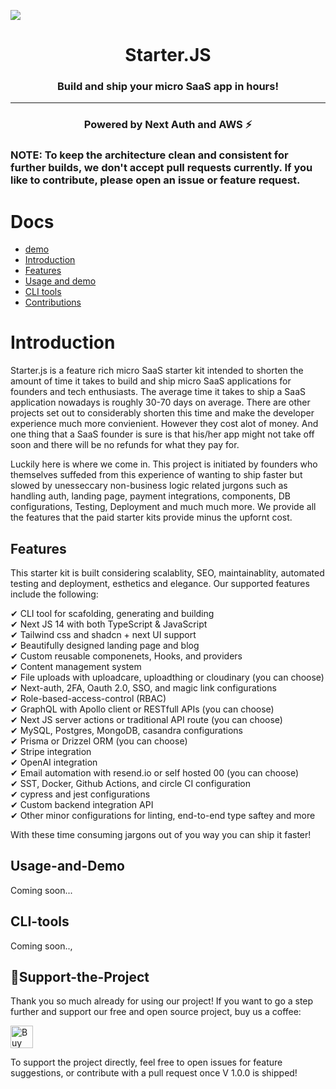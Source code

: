 <p><img src=".gihub/Starter.js.jpg"/></p>
<h1 align="center">Starter.JS</h1>
<h3 align="center">Build and ship your micro SaaS app in hours!</h3>
<hr>

<h3 align="center">Powered by Next Auth and AWS ⚡</h3>

<h3>NOTE: To keep the architecture clean and consistent for further builds, we don't accept pull requests currently. If you like to contribute, please open an issue or feature request.<h3>

# Docs

- [demo](https://starter.js/demo)
- [Introduction](#Introduction)
- [Features](#Features)
- [Usage and demo](#Usage-and-Demo)
- [CLI tools](#CLI-tools)
- [Contributions](#💖Support-the-Project)



# Introduction

Starter.js is a feature rich micro SaaS starter kit intended to shorten the amount of time it takes to build and ship micro SaaS applications for founders and tech enthusiasts. The average time it takes to ship a SaaS application nowadays is roughly 30-70 days on average. There are other projects set out to considerably shorten this time and make the developer experience much more convienient. However they cost alot of money. And one thing that a SaaS founder is sure is that his/her app might not take off soon and there will be no refunds for what they pay for.

Luckily here is where we come in. This project is initiated by founders who themselves suffeded from this experience of wanting to ship faster but slowed by unesseccary non-business logic related jurgons such as handling auth, landing page, payment integrations, components, DB configurations, Testing, Deployment and much much more. We provide all the features that the paid starter kits provide minus the upfornt cost. 

## Features

This starter kit is built considering scalablity, SEO, maintainablity, automated testing and deployment, esthetics and elegance. Our supported features include the following:

✔ CLI tool for scafolding, generating and building <br/>
✔ Next JS 14 with both TypeScript & JavaScript <br/>
✔ Tailwind css and shadcn + next UI support <br/>
✔ Beautifully designed landing page and blog <br/>
✔ Custom reusable componenets, Hooks, and providers <br/>
✔ Content management system <br/>
✔ File uploads with uploadcare, uploadthing or cloudinary (you can choose) <br/>
✔ Next-auth, 2FA, Oauth 2.0, SSO, and magic link configurations <br/>
✔ Role-based-access-control (RBAC) <br/>
✔ GraphQL with Apollo client or RESTfull APIs (you can choose) <br/>
✔ Next JS server actions or traditional API route (you can choose) <br/>
✔ MySQL, Postgres, MongoDB, casandra configurations <br/>
✔ Prisma or Drizzel ORM (you can choose) <br/>
✔ Stripe integration <br/>
✔ OpenAI integration  <br/>
✔ Email automation with resend.io or self hosted 00 (you can choose) <br/>
✔ SST, Docker, Github Actions, and circle CI configuration <br/>
✔ cypress and jest configurations <br/>
✔ Custom backend integration API <br/>
✔ Other minor configurations for linting, end-to-end type saftey and more <br/>

With these time consuming jargons out of you way you can ship it faster!

## Usage-and-Demo

Coming soon...

## CLI-tools

Coming soon..,


## 💖Support-the-Project

Thank you so much already for using our project! If you want to go a step further and support our free and open source project, buy us a coffee:

<a href='https://ko-fi.com/Q5Q860KQ2' target='_blank'><img height='36' style='border:0px;height:36px;' src='https://cdn.ko-fi.com/cdn/kofi1.png?v=3' border='0' alt='Buy Me a Coffee at ko-fi.com' /></a>

To support the project directly, feel free to open issues for feature suggestions, or contribute with a pull request once V 1.0.0 is shipped!

